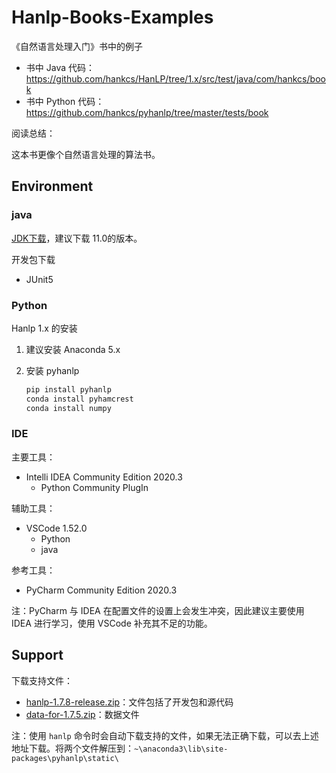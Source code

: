 # Hanlp-Books-Examples

《自然语言处理入门》书中的例子

-   书中 Java 代码：https://github.com/hankcs/HanLP/tree/1.x/src/test/java/com/hankcs/book
-   书中 Python 代码：https://github.com/hankcs/pyhanlp/tree/master/tests/book

阅读总结：

这本书更像个自然语言处理的算法书。

## Environment

### java

[JDK下载](https://developers.redhat.com/products/openjdk/download?sc_cid=701f2000000RWTnAAO)，建议下载 11.0的版本。

开发包下载

-   JUnit5

### Python

Hanlp 1.x 的安装

1.  建议安装 Anaconda 5.x
2.  安装 pyhanlp

    ```powershell
    pip install pyhanlp
    conda install pyhamcrest
    conda install numpy
    ```

### IDE

主要工具：

-   Intelli IDEA Community Edition 2020.3
    -   Python Community PlugIn

辅助工具：

-   VSCode 1.52.0
    -   Python
    -   java

参考工具：

-   PyCharm Community Edition 2020.3

注：PyCharm 与 IDEA 在配置文件的设置上会发生冲突，因此建议主要使用 IDEA 进行学习，使用 VSCode 补充其不足的功能。

## Support

下载支持文件：

-   [hanlp-1.7.8-release.zip](http://download.hanlp.com/hanlp-1.7.8-release.zip)：文件包括了开发包和源代码
-   [data-for-1.7.5.zip](http://download.hanlp.com/data-for-1.7.5.zip)：数据文件

注：使用 `hanlp` 命令时会自动下载支持的文件，如果无法正确下载，可以去上述地址下载。将两个文件解压到：`~\anaconda3\lib\site-packages\pyhanlp\static\`